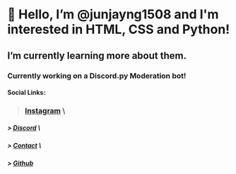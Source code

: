 # 👋 Hello, I’m @junjayng1508 and I'm interested in HTML, CSS and Python!
## I’m currently learning more about them.

### Currently working on a Discord.py Moderation bot!

#### **Social Links:**
> ### **[Instagram](https://instagr.am/junjayng1508)** \
##### > **[Discord](https://discord.com/users/714731543309844561)** \
##### > **[Contact](mailto:junjayng1508@gmail.com)** \
##### > **[Github](https://github.com/junjayng1508)**

<!---
junjayng1508/junjayng1508 is a ✨ special ✨ repository because its `README.md` (this file) appears on your GitHub profile.
You can click the Preview link to take a look at your changes.
--->

